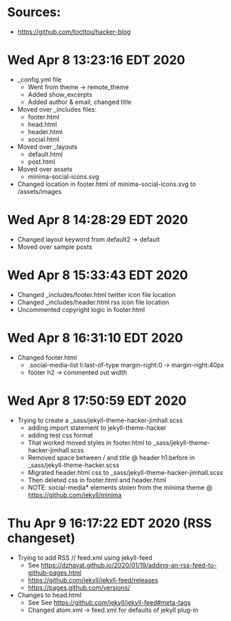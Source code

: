 # Sources:
- https://github.com/tocttou/hacker-blog

# Wed Apr  8 13:23:16 EDT 2020 
- _config.yml file
    - Went from theme -> remote_theme
    - Added show_excerpts
    - Added author & email, changed title
- Moved over _includes files:
    - footer.html
    - head.html
    - header.html
    - social.html
- Moved over _layouts
    - default.html
    - post.html
 - Moved over assets
    - minima-social-icons.svg
 - Changed location in footer.html of minima-social-icons.svg to
   /assets/images
 
# Wed Apr  8 14:28:29 EDT 2020
- Changed layout keyword from default2 -> default
- Moved over sample posts

# Wed Apr  8 15:33:43 EDT 2020  
- Changed _includes/footer.html twitter icon file location
- Changed _includes/header.html rss icon file location
- Uncommented copyright logic in footer.html

# Wed Apr  8 16:31:10 EDT 2020
- Changed footer.html
    - .social-media-list li:last-of-type  margin-right:0 -> margin-right:40px
    - footer h2 -> commented out width

# Wed Apr  8 17:50:59 EDT 2020
- Trying to create a _sass/jekyll-theme-hacker-jimhall.scss
    - adding import statement to jekyll-theme-hacker
    - adding test css format
    - That worked moved styles in footer.html to _sass/jekyll-theme-hacker-jimhall.scss
    - Removed space between / and title @ header h1:before in
      _sass/jekyll-theme-hacker.scss
    - Migrated header.html css to _sass/jekyll-theme-hacker-jimhall.scss
    - Then deleted css in footer.html and header.html
    - NOTE: social-media* elements stolen from the minima theme @
    https://github.com/jekyll/minima

# Thu Apr  9 16:17:22 EDT 2020 (RSS changeset)
- Trying to add RSS // feed.xml using jekyll-feed
    - See https://dzhavat.github.io/2020/01/19/adding-an-rss-feed-to-github-pages.html
    - https://github.com/jekyll/jekyll-feed/releases
    - https://pages.github.com/versions/
- Changes to head.html
    - See See https://github.com/jekyll/jekyll-feed#meta-tags
    - Changed atom.xml -> feed.xml for defaults of jekyll plug-in


